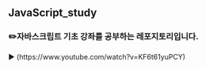 ﻿## JavaScript_study
<h3>✏️자바스크립트 기초 강좌를 공부하는 레포지토리입니다.</h3>
▶️ (https://www.youtube.com/watch?v=KF6t61yuPCY)
